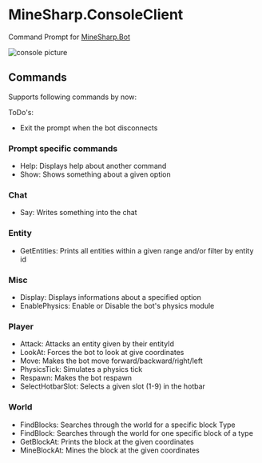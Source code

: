 ﻿# MineSharp.ConsoleClient
Command Prompt for [MineSharp.Bot](https://github.com/psu-de/MineSharp/tree/main/MineSharp.Bot)

 ![console picture](https://i.ibb.co/HgYtkN0/Bild-2022-07-20-141355981.png)

## Commands
Supports following commands by now:

ToDo's:
 - Exit the prompt when the bot disconnects


### Prompt specific commands
 - Help: Displays help about another command
 - Show: Shows something about a given option

### Chat
 - Say: Writes something into the chat

### Entity
 - GetEntities: Prints all entities within a given range and/or filter by entity id

### Misc
 - Display: Displays informations about a specified option
 - EnablePhysics: Enable or Disable the bot's physics module

### Player
 - Attack: Attacks an entity given by their entityId
 - LookAt: Forces the bot to look at give coordinates
 - Move: Makes the bot move forward/backward/right/left
 - PhysicsTick: Simulates a physics tick
 - Respawn: Makes the bot respawn
 - SelectHotbarSlot: Selects a given slot (1-9) in the hotbar

### World
 - FindBlocks: Searches through the world for a specific block Type
 - FindBlock: Searches through the world for one specific block of a type
 - GetBlockAt: Prints the block at the given coordinates
 - MineBlockAt: Mines the block at the given coordinates